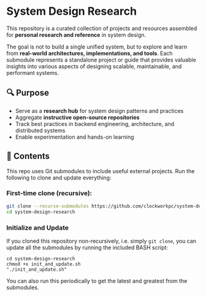 # System Design Research

This repository is a curated collection of projects and resources assembled for **personal research and reference** in system design.

The goal is not to build a single unified system, but to explore and learn from **real-world architectures, implementations, and tools**. Each submodule represents a standalone project or guide that provides valuable insights into various aspects of designing scalable, maintainable, and performant systems.

## 🔍 Purpose

- Serve as a **research hub** for system design patterns and practices
- Aggregate **instructive open-source repositories**
- Track best practices in backend engineering, architecture, and distributed systems
- Enable experimentation and hands-on learning

## 📁 Contents

This repo uses Git submodules to include useful external projects. Run the following to clone and update everything:

### First-time clone (recursive):

```bash
git clone --recurse-submodules https://github.com/clockworkpc/system-design-research.git
cd system-design-research
```

### Initialize and Update

If you cloned this repository non-recursively, i.e. simply `git clone`, you can update all the submodules by running the included BASH script:

```
cd system-design-research
chmod +x init_and_update.sh
"./init_and_update.sh"
```

You can also run this periodically to get the latest and greatest from the submodules.
